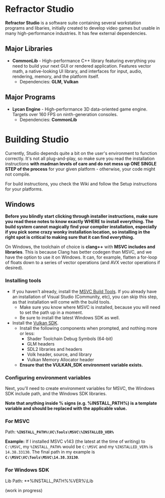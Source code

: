 # Refractor Studio

**Refractor Studio** is a software suite containing several workstation programs and libaries, initially created to develop video games but usable in many high-performance industries. It has few external dependencies.

## Major Libraries
- **CommonLib** - High-performance C++ library featuring everything you need to build your next GUI or rendered application. Features vector math, a native-looking UI library, and interfaces for input, audio, rendering, memory, and the platform itself.
    - Dependencies: **GLM, Vulkan**

## Major Programs
- **Lycan Engine** - High-performance 3D data-oriented game engine. Targets over 160 FPS on ninth-generation consoles.
    - Dependencies: **CommonLib**

# Building Studio
Currently, Studio depends quite a bit on the user's environment to function correctly. It's not all plug-and-play, so make sure you read the installation instructions **with madman levels of care and do not mess up ONE SINGLE STEP of the process** for your given platform - otherwise, your code might not compile.

For build instructions, you check the Wiki and follow the Setup instructions for your platforms.

## Windows
**Before you blindly start clicking through installer instructions, make sure you read these notes to know exactly WHERE to install everything. The build system cannot magically find your compiler installation, especially if you pick some crazy wonky installation location, so installing in the right spot is critical to making sure that it can find everything.**

On Windows, the toolchain of choice is **clang++** with **MSVC includes and libraries**. This is because Clang has better codegen than MSVC, and we have the option to use it on Windows. It can, for example, flatten a for-loop of floats down to a series of vector operations (and AVX vector operations if desired).

### Installing tools

- If you haven't already, install the [MSVC Build Tools](https://visualstudio.microsoft.com/downloads/?q=build+tools#build-tools-for-visual-studio-2022). If you already have an installation of Visual Studio (Community, etc), you can skip this step, as that installation will come with the build tools.
    - Make sure you know where MSVC is installed, because you will need to set the path up in a moment.
    - Be sure to install the latest Windows SDK as well.
- Install the [Vulkan SDK](https://vulkan.lunarg.com/sdk/home).
    - Install the following components when prompted, and nothing more or less:
        - Shader Toolchain Debug Symbols (64-bit)
        - GLM headers
        - SDL2 libraries and headers
        - Volk header, source, and library
        - Vulkan Memory Allocator header
    - **Ensure that the VULKAN_SDK environment variable exists.**

### Configuring environment variables

Next, you'll need to create environment variables for MSVC, the Windows SDK include path, and the Windows SDK libraries.

**Note that anything inside % signs (e.g. %INSTALL_PATH%) is a template variable and should be replaced with the applicable value.**

### For MSVC

Path: **`%INSTALL_PATH%\VC\Tools\MSVC\%INSTALLED_VER%`**

**Example:** If I installed MSVC v143 (the latest at the time of writing) to `C:\MSVC`, my `%INSTALL_PATH%` would be `C:\MSVC` and my `%INSTALLED_VER%` is `14.38.33130`. The final path in my example is **`C:\MSVC\VC\Tools\MSVC\14.38.33130`**.

### For Windows SDK

Lib Path: **%INSTALL_PATH%\%VER%\Lib

(work in progress)
